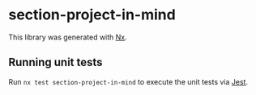 # section-project-in-mind

This library was generated with [Nx](https://nx.dev).

## Running unit tests

Run `nx test section-project-in-mind` to execute the unit tests via [Jest](https://jestjs.io).
